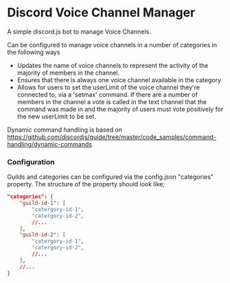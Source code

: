 # Discord Voice Channel Manager

A simple discord.js bot to manage Voice Channels.

Can be configured to manage voice channels in a number of categories in the following ways

* Updates the name of voice channels to represent the activity of the majority of members in the channel.
* Ensures that there is always one voice channel available in the category
* Allows for users to set the userLimit of the voice channel they're connected to, via a 'setmax' command. If there are a number of members in the channel a vote is called in the text channel that the command was made in and the majority of users must vote positively for the new userLimit to be set.

Dynamic command handling is based on https://github.com/discordjs/guide/tree/master/code_samples/command-handling/dynamic-commands

### Configuration

Guilds and categories can be configured via the config.json "categories" property. The structure of the property should look like;

```json
"categories": {
    "guild-id-1": [
        "catergory-id-1",
        "catergory-id-2",
        //...
    ],
    "guild-id-2": [
        "catergory-id-1",
        "catergory-id-2",
        //...
    ],
    //...
}
```


